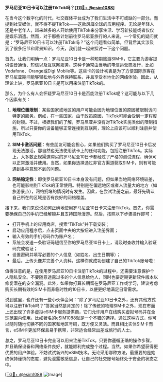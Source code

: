 **罗马尼亚10日卡可以注册TikTok吗？[[TG💪+ @esim1088](https://t.me/s/esim1088)]**

在当今这个数字化的时代，社交媒体平台成为了我们生活中不可或缺的一部分。而提到社交媒体，就不得不提TikTok——这款风靡全球的应用程序。无论是年轻人还是中老年人，越来越多的人开始使用TikTok来分享生活、学习新技能或者仅仅是娱乐消遣。然而，对于那些计划前往罗马尼亚旅行的人来说，一个常见的疑问就是：“罗马尼亚10日卡可以注册TikTok吗？”这个问题看似简单，但背后其实涉及到了很多细节和背景知识。今天，我们就一起来探讨一下这个问题。

首先，让我们明确一点：罗马尼亚10日卡是一种短期旅游SIM卡，它主要为游客提供语音通话、短信以及互联网服务。这种卡通常由当地的电信运营商发行，比如Vodafone、Orange或Digi Mobile等。这些卡的设计初衷是为了方便国际旅客在罗马尼亚期间能够轻松地与外界保持联系，并且享受本地化的网络体验。因此，从理论上讲，罗马尼亚10日卡是可以用来注册TikTok的。

那么，为什么有人会怀疑罗马尼亚10日卡是否能注册TikTok呢？这可能与以下几个因素有关：

1. **地理位置限制**：某些国家或地区的用户可能会因为地理位置的原因被限制访问特定的服务。例如，在一些国家，由于政策原因，TikTok可能会受到一定程度的封锁。不过，根据我们的了解，罗马尼亚并没有对TikTok实施类似的限制措施，所以只要你的设备能够正常连接到互联网，理论上应该可以顺利注册并使用TikTok。

2. **SIM卡激活问题**：有些朋友可能会担心，如果他们购买了罗马尼亚10日卡后发现无法激活，那自然也无法使用该卡上的任何功能，包括注册TikTok。实际上，大多数正规渠道购买的罗马尼亚10日卡都经过了严格的测试流程，确保可以正常激活并使用。当然，如果你选择通过非官方渠道获取SIM卡，则有可能遇到各种意想不到的问题。

3. **网络稳定性**：即使罗马尼亚10日卡本身没有问题，但如果当地网络环境较差，也可能影响到TikTok的正常使用。特别是在偏远地区或者人流量大的地方（如旅游景点），网络拥堵的情况时有发生。因此，在尝试注册之前，最好先确认自己所在的区域是否有良好的网络覆盖。

接下来，我们来说说如何正确地使用罗马尼亚10日卡来注册TikTok。首先，你需要确保自己的手机已经解锁并且支持国际漫游。然后，按照以下步骤操作即可：

- 打开手机上的应用商店，搜索“TikTok”并下载安装；
- 启动应用程序后，点击页面中央的大按钮进入注册界面；
- 输入有效的手机号码作为账户名；
- 系统会发送一条验证码短信至你的罗马尼亚10日卡上，请及时查收并输入验证码完成验证；
- 设置密码并填写必要的个人信息（如姓名、出生日期等）；
- 最后，上传头像并完善个人资料，这样你就成功创建了自己的TikTok账号啦！

值得注意的是，在使用罗马尼亚10日卡注册TikTok的过程中，还需要注意保护个人隐私安全。不要随意透露过多的个人信息给他人，同时也要定期更新软件版本以修复潜在的安全漏洞。此外，如果你打算长期留在罗马尼亚工作或学习，建议考虑购买长期有效的SIM卡而非临时性的10日卡，以便更好地满足日常需求。

说到这里，也许还有一些小伙伴会问：“除了罗马尼亚10日卡之外，还有其他方式可以注册TikTok吗？”答案当然是肯定的！除了传统的物理SIM卡之外，现在市面上还出现了许多虚拟eSIM卡服务提供商，它们允许用户在线购买虚拟号码并在全球范围内使用。比如著名的eSIM1088就是一个不错的选择。通过这种方式，你可以随时随地切换不同的国家和地区号码，既方便又灵活。而且相比实体SIM卡而言，eSIM卡更加环保且易于携带，非常适合经常出差或旅行的人士。

总之，罗马尼亚10日卡完全可以用来注册TikTok。只要你遵循正确的操作步骤，并且确保设备和网络条件良好，就能顺利完成整个过程。当然，如果你希望获得更优质的用户体验，不妨试试新兴的eSIM技术。无论采用哪种方法，最重要的是始终保持谨慎的态度，避免泄露敏感信息，让自己的社交账号始终处于安全的状态之中。

[[TG💪+ @esim1088](https://t.me/s/esim1088) ![Image](https://i.postimg.cc/4NQfJmqS/Snipaste-2025-05-13-00-14-12.png)]